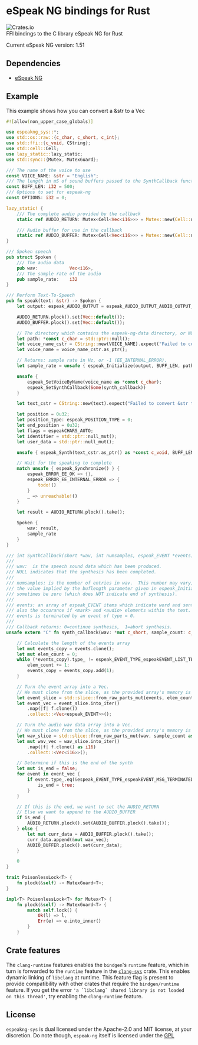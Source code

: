# eSpeak NG bindings for Rust
![Crates.io](https://img.shields.io/crates/v/espeakng-sys?style=flat)  
FFI bindings to the C library eSpeak NG for Rust

Current eSpeak NG version: 1.51

## Dependencies
- [eSpeak NG](https://github.com/espeak-ng/espeak-ng/blob/master/docs/building.md)

## Example
This example shows how you can convert a &str to a Vec<i16>
```rs
#![allow(non_upper_case_globals)]

use espeakng_sys::*;
use std::os::raw::{c_char, c_short, c_int};
use std::ffi::{c_void, CString};
use std::cell::Cell;
use lazy_static::lazy_static;
use std::sync::{Mutex, MutexGuard};

/// The name of the voice to use
const VOICE_NAME: &str = "English";
/// The length in mS of sound buffers passed to the SynthCallback function.
const BUFF_LEN: i32 = 500;
/// Options to set for espeak-ng
const OPTIONS: i32 = 0;

lazy_static! {
    /// The complete audio provided by the callback
    static ref AUDIO_RETURN: Mutex<Cell<Vec<i16>>> = Mutex::new(Cell::new(Vec::default()));

    /// Audio buffer for use in the callback
    static ref AUDIO_BUFFER: Mutex<Cell<Vec<i16>>> = Mutex::new(Cell::new(Vec::default()));
}

/// Spoken speech
pub struct Spoken {
    /// The audio data
    pub wav:            Vec<i16>,
    /// The sample rate of the audio
    pub sample_rate:    i32
}

/// Perform Text-To-Speech
pub fn speak(text: &str) -> Spoken {
    let output: espeak_AUDIO_OUTPUT = espeak_AUDIO_OUTPUT_AUDIO_OUTPUT_RETRIEVAL;

    AUDIO_RETURN.plock().set(Vec::default());
    AUDIO_BUFFER.plock().set(Vec::default());

    // The directory which contains the espeak-ng-data directory, or NULL for the default location.
    let path: *const c_char = std::ptr::null();
    let voice_name_cstr = CString::new(VOICE_NAME).expect("Failed to convert &str to CString");
    let voice_name = voice_name_cstr.as_ptr();

    // Returns: sample rate in Hz, or -1 (EE_INTERNAL_ERROR).
    let sample_rate = unsafe { espeak_Initialize(output, BUFF_LEN, path, OPTIONS) };

    unsafe {
        espeak_SetVoiceByName(voice_name as *const c_char);
        espeak_SetSynthCallback(Some(synth_callback))
    }

    let text_cstr = CString::new(text).expect("Failed to convert &str to CString");

    let position = 0u32;
    let position_type: espeak_POSITION_TYPE = 0;
    let end_position = 0u32;
    let flags = espeakCHARS_AUTO;
    let identifier = std::ptr::null_mut();
    let user_data = std::ptr::null_mut();

    unsafe { espeak_Synth(text_cstr.as_ptr() as *const c_void, BUFF_LEN as size_t, position, position_type, end_position, flags, identifier, user_data); }

    // Wait for the speaking to complete
    match unsafe { espeak_Synchronize() } {
        espeak_ERROR_EE_OK => {},
        espeak_ERROR_EE_INTERNAL_ERROR => {
            todo!()
        }
        _ => unreachable!()
    }

    let result = AUDIO_RETURN.plock().take();

    Spoken {
        wav: result,
        sample_rate
    }
}

/// int SynthCallback(short *wav, int numsamples, espeak_EVENT *events);
///
/// wav:  is the speech sound data which has been produced.
/// NULL indicates that the synthesis has been completed.
///
/// numsamples: is the number of entries in wav.  This number may vary, may be less than
/// the value implied by the buflength parameter given in espeak_Initialize, and may
/// sometimes be zero (which does NOT indicate end of synthesis).
///
/// events: an array of espeak_EVENT items which indicate word and sentence events, and
/// also the occurance if <mark> and <audio> elements within the text.  The list of
/// events is terminated by an event of type = 0.
///
/// Callback returns: 0=continue synthesis,  1=abort synthesis.
unsafe extern "C" fn synth_callback(wav: *mut c_short, sample_count: c_int, events: *mut espeak_EVENT) -> c_int {

    // Calculate the length of the events array
    let mut events_copy = events.clone();
    let mut elem_count = 0;
    while (*events_copy).type_ != espeak_EVENT_TYPE_espeakEVENT_LIST_TERMINATED {
        elem_count += 1;
        events_copy = events_copy.add(1);
    }

    // Turn the event array into a Vec.
    // We must clone from the slice, as the provided array's memory is managed by C
    let event_slice = std::slice::from_raw_parts_mut(events, elem_count);
    let event_vec = event_slice.into_iter()
        .map(|f| f.clone())
        .collect::<Vec<espeak_EVENT>>();

    // Turn the audio wav data array into a Vec.
    // We must clone from the slice, as the provided array's memory is managed by C
    let wav_slice = std::slice::from_raw_parts_mut(wav, sample_count as usize);
    let mut wav_vec = wav_slice.into_iter()
        .map(|f| f.clone() as i16)
        .collect::<Vec<i16>>();

    // Determine if this is the end of the synth
    let mut is_end = false;
    for event in event_vec {
        if event.type_.eq(&espeak_EVENT_TYPE_espeakEVENT_MSG_TERMINATED) {
            is_end = true;
        }
    }

    // If this is the end, we want to set the AUDIO_RETURN
    // Else we want to append to the AUDIO_BUFFER
    if is_end {
        AUDIO_RETURN.plock().set(AUDIO_BUFFER.plock().take());
    } else {
        let mut curr_data = AUDIO_BUFFER.plock().take();
        curr_data.append(&mut wav_vec);
        AUDIO_BUFFER.plock().set(curr_data);
    }

    0
}

trait PoisonlessLock<T> {
    fn plock(&self) -> MutexGuard<T>;
}

impl<T> PoisonlessLock<T> for Mutex<T> {
    fn plock(&self) -> MutexGuard<T> {
        match self.lock() {
            Ok(l) => l,
            Err(e) => e.into_inner()
        }
    }

```

## Crate features

The `clang-runtime` features enables the `bindgen`'s `runtime` feature, which in turn is forwarded
to the `runtime` feature in the [`clang-sys`](https://github.com/KyleMayes/clang-sys#dependencies) crate. 
This enables dynamic linking of `libclang` at runtime. This
feature flag is present to provide compatibility with other crates that require the `bindgen/runtime` feature.
If you get the error ```'a `libclang` shared library is not loaded on this thread'```, try
enabling the `clang-runtime` feature.

## License
`espeakng-sys` is dual licensed under the Apache-2.0 and MIT license, at your discretion.
Do note though, `espeak-ng` itself is licensed under the [GPL](http://www.gnu.org/licenses)

